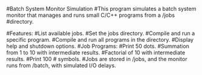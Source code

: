 #Batch System Monitor Simulation
#This program simulates a batch system monitor that manages and runs small C/C++ programs from a /jobs #directory.

#Features:
#List available jobs.
#Set the jobs directory.
#Compile and run a specific program.
#Compile and run all programs in the directory.
#Display help and shutdown options.
#Job Programs:
#Print 50 dots.
#Summation from 1 to 10 with intermediate results.
#Factorial of 10 with intermediate results.
#Print 100 # symbols.
#Jobs are stored in /jobs, and the monitor runs from /batch, with simulated I/O delays.
